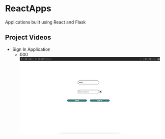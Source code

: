 # ReactApps
Applications built using React and Flask

## Project Videos 

- Sign In Application 
    -   000
[![Watch the video](./App_SignIn/miscellaneous/site_state_000.png)](https://youtu.be/5DGrb3n7lW0?si=exKsEUkdP4i5Wa80)
